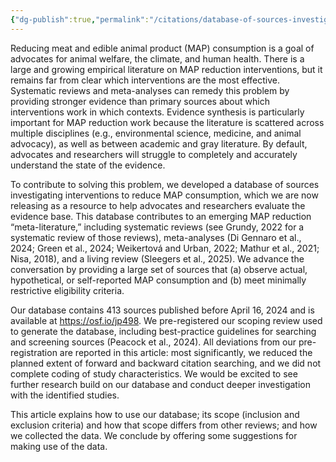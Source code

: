 ```yaml
---
{"dg-publish":true,"permalink":"/citations/database-of-sources-investigating-interventions-to-reduce-meat-and-animal-product-consumption-rethink-priorities/","tags":["#external_resource meat_reduction"],"created":"2025-10-23T17:42:46.220+01:00","updated":"2025-10-23T18:12:10.239+01:00"}
---
```


Reducing meat and edible animal product (MAP) consumption is a goal of advocates for animal welfare, the climate, and human health. There is a large and growing empirical literature on MAP reduction interventions, but it remains far from clear which interventions are the most effective. Systematic reviews and meta-analyses can remedy this problem by providing stronger evidence than primary sources about which interventions work in which contexts. Evidence synthesis is particularly important for MAP reduction work because the literature is scattered across multiple disciplines (e.g., environmental science, medicine, and animal advocacy), as well as between academic and gray literature. By default, advocates and researchers will struggle to completely and accurately understand the state of the evidence.

To contribute to solving this problem, we developed a database of sources investigating interventions to reduce MAP consumption, which we are now releasing as a resource to help advocates and researchers evaluate the evidence base. This database contributes to an emerging MAP reduction “meta-literature,” including systematic reviews (see Grundy, 2022 for a systematic review of those reviews), meta-analyses (Di Gennaro et al., 2024; Green et al., 2024; Weikertová and Urban, 2022; Mathur et al., 2021; Nisa, 2018), and a living review (Sleegers et al., 2025). We advance the conversation by providing a large set of sources that (a) observe actual, hypothetical, or self-reported MAP consumption and (b) meet minimally restrictive eligibility criteria.

Our database contains 413 sources published before April 16, 2024 and is available at https://osf.io/jp498. We pre-registered our scoping review used to generate the database, including best-practice guidelines for searching and screening sources (Peacock et al., 2024). All deviations from our pre-registration are reported in this article: most significantly, we reduced the planned extent of forward and backward citation searching, and we did not complete coding of study characteristics. We would be excited to see further research build on our database and conduct deeper investigation with the identified studies.

This article explains how to use our database; its scope (inclusion and exclusion criteria) and how that scope differs from other reviews; and how we collected the data. We conclude by offering some suggestions for making use of the data.